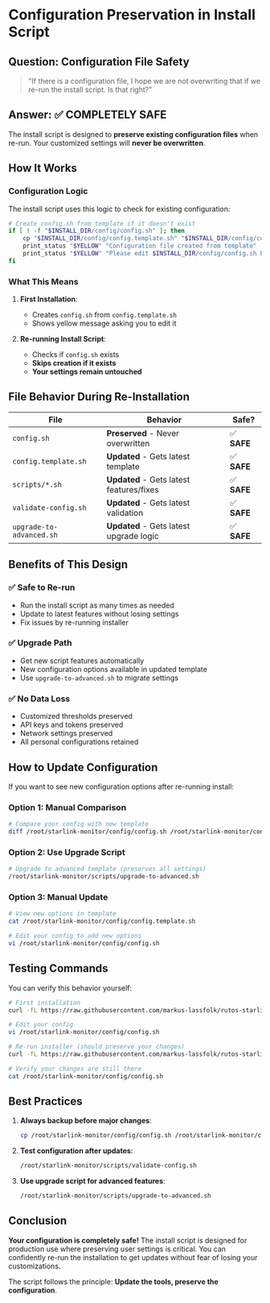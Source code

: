 # Configuration Preservation in Install Script

## Question: Configuration File Safety

> "If there is a configuration file, I hope we are not overwriting that if we re-run the install script. Is that right?"

## Answer: ✅ **COMPLETELY SAFE**

The install script is designed to **preserve existing configuration files** when re-run. Your customized settings will
**never be overwritten**.

## How It Works

### Configuration Logic

The install script uses this logic to check for existing configuration:

```bash
# Create config.sh from template if it doesn't exist
if [ ! -f "$INSTALL_DIR/config/config.sh" ]; then
    cp "$INSTALL_DIR/config/config.template.sh" "$INSTALL_DIR/config/config.sh"
    print_status "$YELLOW" "Configuration file created from template"
    print_status "$YELLOW" "Please edit $INSTALL_DIR/config/config.sh before using"
fi
```

### What This Means

1. **First Installation**:

   - Creates `config.sh` from `config.template.sh`
   - Shows yellow message asking you to edit it

2. **Re-running Install Script**:
   - Checks if `config.sh` exists
   - **Skips creation if it exists**
   - **Your settings remain untouched**

## File Behavior During Re-Installation

| File                     | Behavior                                 | Safe?       |
| ------------------------ | ---------------------------------------- | ----------- |
| `config.sh`              | **Preserved** - Never overwritten        | ✅ **SAFE** |
| `config.template.sh`     | **Updated** - Gets latest template       | ✅ **SAFE** |
| `scripts/*.sh`           | **Updated** - Gets latest features/fixes | ✅ **SAFE** |
| `validate-config.sh`     | **Updated** - Gets latest validation     | ✅ **SAFE** |
| `upgrade-to-advanced.sh` | **Updated** - Gets latest upgrade logic  | ✅ **SAFE** |

## Benefits of This Design

### ✅ **Safe to Re-run**

- Run the install script as many times as needed
- Update to latest features without losing settings
- Fix issues by re-running installer

### ✅ **Upgrade Path**

- Get new script features automatically
- New configuration options available in updated template
- Use `upgrade-to-advanced.sh` to migrate settings

### ✅ **No Data Loss**

- Customized thresholds preserved
- API keys and tokens preserved
- Network settings preserved
- All personal configurations retained

## How to Update Configuration

If you want to see new configuration options after re-running install:

### Option 1: Manual Comparison

```bash
# Compare your config with new template
diff /root/starlink-monitor/config/config.sh /root/starlink-monitor/config/config.template.sh
```

### Option 2: Use Upgrade Script

```bash
# Upgrade to advanced template (preserves all settings)
/root/starlink-monitor/scripts/upgrade-to-advanced.sh
```

### Option 3: Manual Update

```bash
# View new options in template
cat /root/starlink-monitor/config/config.template.sh

# Edit your config to add new options
vi /root/starlink-monitor/config/config.sh
```

## Testing Commands

You can verify this behavior yourself:

```bash
# First installation
curl -fL https://raw.githubusercontent.com/markus-lassfolk/rutos-starlink-failover/main/scripts/install.sh | sh

# Edit your config
vi /root/starlink-monitor/config/config.sh

# Re-run installer (should preserve your changes)
curl -fL https://raw.githubusercontent.com/markus-lassfolk/rutos-starlink-failover/main/scripts/install.sh | sh

# Verify your changes are still there
cat /root/starlink-monitor/config/config.sh
```

## Best Practices

1. **Always backup before major changes**:

   ```bash
   cp /root/starlink-monitor/config/config.sh /root/starlink-monitor/config/config.sh.backup
   ```

2. **Test configuration after updates**:

   ```bash
   /root/starlink-monitor/scripts/validate-config.sh
   ```

3. **Use upgrade script for advanced features**:

   ```bash
   /root/starlink-monitor/scripts/upgrade-to-advanced.sh
   ```

## Conclusion

**Your configuration is completely safe!** The install script is designed for production use where preserving user
settings is critical. You can confidently re-run the installation to get updates without fear of losing your
customizations.

The script follows the principle: **Update the tools, preserve the configuration**.
